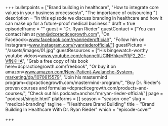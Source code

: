 +++
bulletpoints = ["Brand building in healthcare", "How to integrate core values in your business processes\n", "The importance of outsourcing "]
description = "In this episode we discuss branding in healthcare and how it can make up for a future-proof medical business."
draft = true
episodeIframe = ""
guest = "Dr. Ryan Rieder"
guestContact = ["You can contact him at ryan@dcpracticegrowth.com", "On Facebook=www.facebook.com/ryanriederofficial/", "Follow him on Instagram=www.instagram.com/ryanriederofficial/"]
guestPicture = "/assets/images/01.jpg"
guestResources = ["His bingewatch-worthy youtube videos=www.youtube.com/channel/UClNHhkcvPRjF2_2G-VfNKHA", "Grab a free copy of his book here=dcpracticegrowth.com/freebook", "Or buy it on amazon=www.amazon.com/New-Patient-Avalanche-System-marketing/dp/1070615579", "Join his mastermind program=dcpracticegrowth.com/mastermind-program/", "Buy Dr. Rieder's proven courses and formulas=dcpracticegrowth.com/products-and-courses/", "Check out his podcast=anchor.fm/ryan-rieder-official/"]
page = "podcast/single.html"
platforms = []
season = "season-one"
slug = "medical-branding"
tagline = "Healthcare Brand Building"
title = "Brand Building In Healthcare With Dr. Ryan Rieder"
which = "episode-cover"

+++
